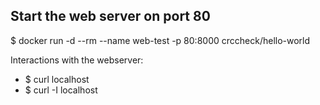 ## Start the web server on port 80
$ docker run -d --rm --name web-test -p 80:8000 crccheck/hello-world

Interactions with the webserver:
- $ curl localhost
- $ curl -I localhost

